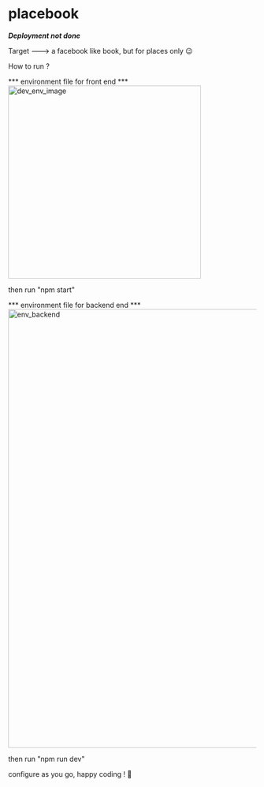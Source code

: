 # placebook

*******Deployment not done*******

Target ---> a facebook like book, but for places only 😉

How to run ?

*** environment file for front end ***
<img width="391" alt="dev_env_image" src="https://user-images.githubusercontent.com/23724626/122668534-2c37e800-d1d6-11eb-9b55-078982664b0e.png">


then run "npm start"

*** environment file for backend end ***
<img width="889" alt="env_backend" src="https://user-images.githubusercontent.com/23724626/122668507-07437500-d1d6-11eb-9af8-a3efb2c5afa0.png">


then run "npm run dev"

configure as you go, happy coding ! 🥳
